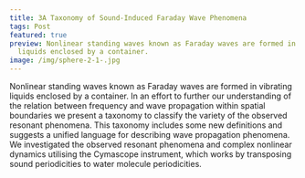 ```yaml
---
title: 3A Taxonomy of Sound-Induced Faraday Wave Phenomena
tags: Post
featured: true
preview: Nonlinear standing waves known as Faraday waves are formed in vibrating
  liquids enclosed by a container.
image: /img/sphere-2-1-.jpg
---
```

Nonlinear standing waves known as Faraday waves are formed in vibrating liquids enclosed by a container. In an effort to further our understanding of the relation between frequency and wave propagation within spatial boundaries we present a taxonomy to classify the variety of the observed resonant phenomena. This taxonomy includes some new definitions and suggests a unified language for describing wave propagation phenomena. We investigated the observed resonant phenomena and complex nonlinear dynamics utilising the Cymascope instrument, which works by transposing sound periodicities to water molecule periodicities.

